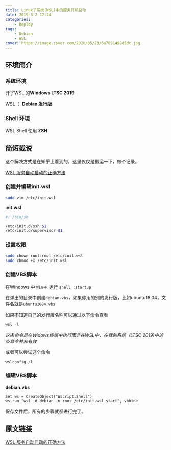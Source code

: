 ```yaml
---
title: Linux子系统(WSL)中的服务开机启动
date: 2019-3-2 12:24
categories: 
	- Deploy
tags: 
	- Debian
	- WSL
cover: https://image.zsver.com/2020/05/23/6a7691490d5dc.jpg
---
```




## 环境简介

### 系统环境

开了WSL 的**Windows LTSC 2019** 

WSL ： **Debian 发行版**

### Shell 环境

WSL Shell  使用 **ZSH**



## 简短截说

这个解决方式是在知乎上看到的，这里仅仅是搬运一下，做个记录。

[WSL 服务自动启动的正确方法](https://zhuanlan.zhihu.com/p/47733615)

### 创建并编辑init.wsl

```bash
sudo vim /etc/init.wsl
```

**init.wsl**

```bash
#! /bin/sh

/etc/init.d/ssh $1
/etc/init.d/supervisor $1
```

### 设置权限

```bash
sudo chown root:root /etc/init.wsl
sudo chmod +x /etc/init.wsl
```



### 创建VBS脚本

在Windows 中 `Win+R` 运行 `shell :startup`

在弹出的目录中创建`debian.vbs`，如果你用的别的发行版，比如ubuntu18.04，文件名就是`ubuntu1804.vbs`

如果不知道自己的发行版名称可以通过以下命令查看

```powershell
wsl -l
```

*这条命令是在Ｗidows终端中执行而非在WSL中，在我的系统（LTSC 2019)中这条命令并非有效*

或者可以尝试这个命令

```powershell
wslconfig /l
```



### 编辑VBS脚本

**debian.vbs**

```vbscript
Set ws = CreateObject("Wscript.Shell")
ws.run "wsl -d debian -u root /etc/init.wsl start", vbhide
```

保存文件后，所有的步骤就都进行完了。



## 原文链接

[WSL 服务自动启动的正确方法](https://zhuanlan.zhihu.com/p/47733615)

